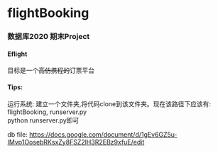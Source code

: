 # flightBooking
### 数据库2020 期末Project   
#### Eflight  
目标是一个~~高仿携程的~~订票平台  
#### Tips:  
运行系统: 建立一个文件夹,将代码clone到该文件夹。现在该路径下应该有: flightBooking, runserver.py  
python runserver.py即可

db file: https://docs.google.com/document/d/1gEv6GZ5u-IMvp1OosebRKsxZy8FSZ2lH3R2EBz9xfuE/edit
